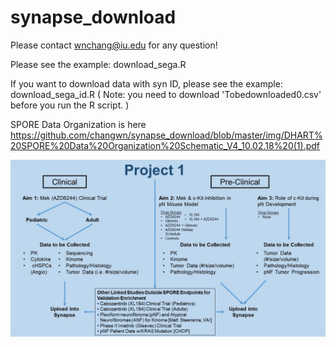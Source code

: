 # synapse_download

Please contact wnchang@iu.edu for any question!

Please see the example:  download_sega.R 

If you want to download data with syn ID, please see the example: download_sega_id.R
( Note: you need to download 'Tobedownloaded0.csv' before you run the R script. )

SPORE Data Organization is here https://github.com/changwn/synapse_download/blob/master/img/DHART%20SPORE%20Data%20Organization%20Schematic_V4_10.02.18%20(1).pdf

![image](https://github.com/changwn/synapse_download/blob/master/img/V4_10.02.18.jpg)
